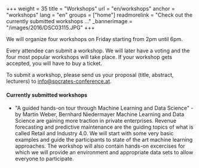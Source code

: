 +++
weight = 35
title = "Workshops"
url = "en/workshops"
anchor = "workshops"
lang = "en"
groups = ["home"]
readmorelink = "Check out the currently submitted workshops ..."
_bannerimage = "/images/2016/DSC03115.JPG"
+++

We will organize four workshops on Friday starting from 2pm until 6pm. 

Every attendee can submit a workshop. We will later have a voting and the four most popular workshops will take place. 
If your workshop gets accepted, you will have to buy a ticket.

To submit a workshop, please send us your proposal (title, abstract, lecturers) to [info@socrates-conference.at](mailto:info@socrates-conference.at).

<!--more-->
#### Currently submitted workshops

* "A guided hands-on tour through Machine Learning and Data Science" - by Martin Weber, Bernhard Niedermayer
  Machine Learning and Data Science are gaining more traction in private enterprises. Revenue forecasting and predictive maintenance are the guiding topics of what is called Retail and Industry 4.0. We will start with some very basic examples and guide the participants to state of the art machine learning approaches. The workshop will also contain hands-on excercises for which we will provide an environment and appropriate data sets to allow everyone to participate. 
